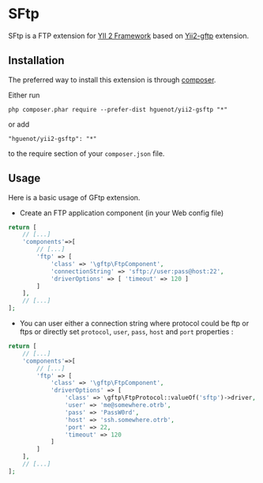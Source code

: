 SFtp
====
SFtp is a FTP extension for [YII 2 Framework](http://www.yiiframework.com) based on 
[Yii2-gftp](https://github.com/hguenot/yii2-gftp) extension.

Installation
------------

The preferred way to install this extension is through [composer](http://getcomposer.org/download/).

Either run

```
php composer.phar require --prefer-dist hguenot/yii2-gsftp "*"
```

or add

```
"hguenot/yii2-gsftp": "*"
```

to the require section of your `composer.json` file.


Usage
-----

Here is a basic usage of GFtp extension. 

* Create an FTP application component (in your Web config file)

```php
return [
	// [...]
	'components'=>[
		// [...]
		'ftp' => [
			'class' => '\gftp\FtpComponent',
			'connectionString' => 'sftp://user:pass@host:22',
			'driverOptions' => [ 'timeout' => 120 ]
		]
	],
	// [...]
];
```

* You can user either a connection string where protocol could be ftp or ftps or directly set `protocol`, `user`, 
  `pass`, `host` and `port` properties :  

```php
return [
	// [...]
	'components'=>[
		// [...]
		'ftp' => [
			'class' => '\gftp\FtpComponent',
			'driverOptions' => [
				'class' => \gftp\FtpProtocol::valueOf('sftp')->driver,
				'user' => 'me@somewhere.otrb',
				'pass' => 'PassW0rd',
				'host' => 'ssh.somewhere.otrb',
				'port' => 22,
				'timeout' => 120
			]
		]
	],
	// [...]
];
```
